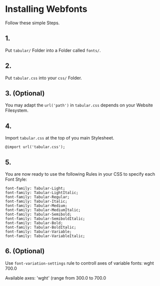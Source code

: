 # Installing Webfonts
Follow these simple Steps.

## 1.
Put `tabular/` Folder into a Folder called `fonts/`.

## 2.
Put `tabular.css` into your `css/` Folder.

## 3. (Optional)
You may adapt the `url('path')` in `tabular.css` depends on your Website Filesystem.

## 4.
Import `tabular.css` at the top of you main Stylesheet.

```
@import url('tabular.css');
```

## 5.
You are now ready to use the following Rules in your CSS to specify each Font Style:
```
font-family: Tabular-Light;
font-family: Tabular-LightItalic;
font-family: Tabular-Regular;
font-family: Tabular-Italic;
font-family: Tabular-Medium;
font-family: Tabular-MediumItalic;
font-family: Tabular-Semibold;
font-family: Tabular-SemiboldItalic;
font-family: Tabular-Bold;
font-family: Tabular-BoldItalic;
font-family: Tabular-Variable;
font-family: Tabular-VariableItalic;

```
## 6. (Optional)
Use `font-variation-settings` rule to controll axes of variable fonts:
wght 700.0

Available axes:
'wght' (range from 300.0 to 700.0

